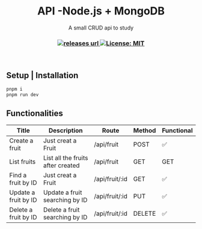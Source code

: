 <p align="center">
</p>

<h1 align="center">API -Node.js + MongoDB</h1>
<p align="center">A small CRUD api to study</p>

<h3 align="center">

  <!-- Version -->
  <a href="https://github.com/Renan-Rosa/api-node-mongo/releases">
    <img alt="releases url" src="https://img.shields.io/github/v/release/Renan-Rosa/api-node-mongo?style=for-the-badge&labelColor=1C1E26&color=FF79C6">
  </a>  
  
 <!-- License -->
  <a href="./LICENSE" target="_blank">
    <img alt="License: MIT" src="https://img.shields.io/badge/license%20-MIT-1C1E26?style=for-the-badge&labelColor=1C1E26&color=FF79C6">
  </a>
</h3>

<br />


## Setup | Installation

```sh
pnpm i
pnpm run dev

```
## Functionalities

<table>
  <thead>
    <tr>
      <th>Title</th>
      <th>Description</th>
      <th>Route</th>
      <th>Method</th>
      <th>Functional</th>
    </tr>
  </thead>
  <tbody>
    <tr>
      <td>Create a fruit</td>
      <td>Just creat a Fruit</td>
      <td>/api/fruit</td>
      <td>POST</td>
      <td>✅</td>
    </tr>
    <tr>
      <td>List fruits</td>
      <td>List all the fruits after created</td>
      <td>/api/fruit</td>
      <td>GET</td>
      <td>GET</td>
    </tr>
      <tr>
      <td>Find a fruit by ID</td>
      <td>Just creat a Fruit</td>
      <td>/api/fruit/:id</td>
      <td>GET</td>
      <td>✅</td>
    </tr>
    <tr>
      <td>Update a fruit by ID</td>
      <td>Update a fruit searching by ID</td>
      <td>/api/fruit/:id</td>
      <td>PUT</td>
      <td>✅</td>
    </tr>
      <tr>
      <td>Delete a fruit by ID</td>
      <td>Delete a fruit searching by ID</td>
      <td>/api/fruit/:id</td>
      <td>DELETE</td>
      <td>✅</td>
    </tr>
  </tbody>
</table>